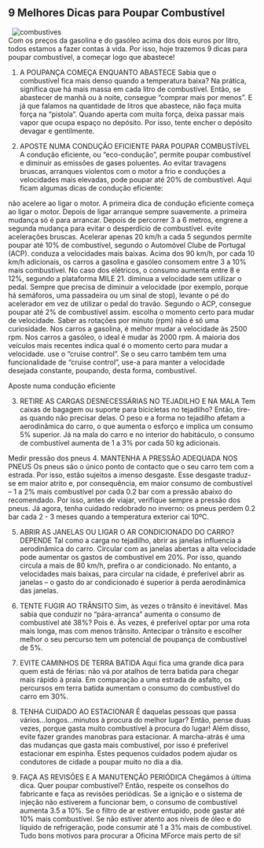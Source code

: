 ## 9 Melhores Dicas para Poupar Combustível
&nbsp;
![combustives](https://www.oficinasmforce.pt/uploads/subcanais2/poupar_combustivel_.jpg)
<br>
Com os preços da gasolina e do gasóleo acima dos dois euros por litro, todos estamos a fazer contas à vida. Por isso, hoje trazemos 9 dicas para poupar combustível, a começar logo que abastece! 

1. A POUPANÇA COMEÇA ENQUANTO ABASTECE
Sabia que o combustível fica mais denso quando a temperatura baixa? Na prática, significa que há mais massa em cada litro de combustível. Então, se abastecer de manhã ou à noite, consegue “comprar mais por menos”. E já que falamos na quantidade de litros que abastece, não faça muita força na “pistola”. Quando aperta com muita força, deixa passar mais vapor que ocupa espaço no depósito. Por isso, tente encher o depósito devagar e gentilmente.

 

2. APOSTE NUMA CONDUÇÃO EFICIENTE PARA POUPAR COMBUSTÍVEL
A condução eficiente, ou “eco-condução”, permite poupar combustível e diminuir as emissões de gases poluentes. Ao evitar travagens bruscas, arranques violentos com o motor a frio e conduções a velocidades mais elevadas, pode poupar até 20% de combustível. Aqui ficam algumas dicas de condução eficiente:
 

não acelere ao ligar o motor. A primeira dica de condução eficiente começa ao ligar o motor. Depois de ligar arranque sempre suavemente.
a primeira mudança só é para arrancar. Depois de percorrer 3 a 6 metros, engrene a segunda mudança para evitar o desperdício de combustível.
evite acelerações bruscas. Acelerar apenas 20 km/h a cada 5 segundos permite poupar até 10% de combustível, segundo o Automóvel Clube de Portugal (ACP).
conduza a velocidades mais baixas. Acima dos 90 km/h, por cada 10 km/h adicionais, os carros a gasolina e gasóleo consomem entre 3 a 10% mais combustível. No caso dos elétricos, o consumo aumenta entre 8 e 12%, segundo a plataforma MILE 21.
diminua a velocidade sem utilizar o pedal. Sempre que precisa de diminuir a velocidade (por exemplo, porque há semáforos, uma passadeira ou um sinal de stop), levante o pé do acelerador em vez de utilizar o pedal do travão. Segundo o ACP, consegue poupar até 2% de combustível assim.
escolha o momento certo para mudar de velocidade. Saber as rotações por minuto (rpm) não é só uma curiosidade. Nos carros a gasolina, é melhor mudar a velocidade às 2500 rpm. Nos carros a gasóleo, o ideal é mudar às 2000 rpm. A maioria dos veículos mais recentes indica qual é o momento certo para mudar a velocidade.
use o “cruise control”. Se o seu carro também tem uma funcionalidade de “cruise control”, use-a para manter a velocidade desejada constante, poupando, desta forma, combustível.

Aposte numa condução eficiente

3. RETIRE AS CARGAS DESNECESSÁRIAS NO TEJADILHO E NA MALA
Tem caixas de bagagem ou suporte para bicicletas no tejadilho? Então, tire-as quando não precisar delas. O peso e a forma no tejadilho afetam a aerodinâmica do carro, o que aumenta o esforço e implica um consumo 5% superior. Já na mala do carro e no interior do habitáculo, o consumo de combustível aumenta de 1 a 3% por cada 50 kg adicionais.

Medir pressão dos pneus
4. MANTENHA A PRESSÃO ADEQUADA NOS PNEUS
Os pneus são o único ponto de contacto que o seu carro tem com a estrada. Por isso, estão sujeitos a imenso desgaste. Esse desgaste traduz-se em maior atrito e, por consequência, em maior consumo de combustível – 1 a 2% mais combustível por cada 0.2 bar com a pressão abaixo do recomendado. Por isso, antes de viajar, verifique sempre a pressão dos pneus. Já agora, tenha cuidado redobrado no inverno: os pneus perdem 0.2 bar cada 2 - 3 meses quando a temperatura exterior cai 10ºC.


5. ABRIR AS JANELAS OU LIGAR O AR CONDICIONADO DO CARRO? DEPENDE
Tal como a carga no tejadilho, abrir as janelas influencia a aerodinâmica do carro. Circular com as janelas abertas a alta velocidade pode aumentar os gastos de combustível em 20%. Por isso, quando circula a mais de 80 km/h, prefira o ar condicionado. No entanto, a velocidades mais baixas, para circular na cidade, é preferível abrir as janelas – o gasto do ar condicionado é superior à perda aerodinâmica das janelas.

6. TENTE FUGIR AO TRÂNSITO
Sim, às vezes o trânsito é inevitável. Mas sabia que conduzir no “pára-arranca” aumenta o consumo de combustível até 38%? Pois é. Às vezes, é preferível optar por uma rota mais longa, mas com menos trânsito. Antecipar o trânsito e escolher melhor o seu percurso tem um potencial de poupança de combustível de 5%.

 

7. EVITE CAMINHOS DE TERRA BATIDA
Aqui fica uma grande dica para quem está de férias: não vá por atalhos de terra batida para chegar mais rápido à praia. Em comparação a uma estrada de asfalto, os percursos em terra batida aumentam o consumo do combustível do carro em 30%.

8. TENHA CUIDADO AO ESTACIONAR
É daquelas pessoas que passa vários…longos…minutos à procura do melhor lugar? Então, pense duas vezes, porque gasta muito combustível à procura do lugar! Além disso, evite fazer grandes manobras para estacionar. A marcha-atrás é uma das mudanças que gasta mais combustível, por isso é preferível estacionar em espinha. Estes pequenos cuidados podem ajudar os condutores de cidade a poupar muito no dia a dia.

 

9. FAÇA AS REVISÕES E A MANUTENÇÃO PERIÓDICA
Chegámos à última dica. Quer poupar combustível? Então, respeite os conselhos do fabricante e faça as revisões periódicas. Se a ignição e o sistema de injeção não estiverem a funcionar bem, o consumo de combustível aumenta 3.5 a 10%. Se o filtro de ar estiver entupido, pode gastar até 10% mais combustível. Se não estiver atento aos níveis de óleo e do líquido de refrigeração, pode consumir até 1 a 3% mais de combustível. Tudo bons motivos para procurar a Oficina MForce mais perto de si!